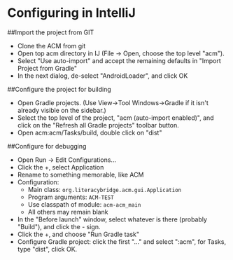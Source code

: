 # Configuring in IntelliJ

##Import the project from GIT
* Clone the ACM from git
* Open top acm directory in IJ (File -> Open, choose the top level "acm").
* Select "Use auto-import" and accept the remaining defaults in "Import Project from Gradle"
* In the next dialog, de-select "AndroidLoader", and click OK

##Configure the project for building
* Open Gradle projects. (Use View->Tool Windows->Gradle if it isn't already visible on the sidebar.)
* Select the top level of the project, "acm (auto-import enabled)", and click on the "Refresh all Gradle projects" toolbar button.
* Open acm:acm/Tasks/build, double click on "dist"

##Configure for debugging
* Open Run -> Edit Configurations...
* Click the +, select Application
* Rename to something memorable, like ACM
* Configuration:
  * Main class: `org.literacybridge.acm.gui.Application`
  * Program arguments: `ACM-TEST`
  * Use classpath of module: `acm-acm_main`
  * All others may remain blank
* In the "Before launch" window, select whatever is there (probably "Build"), and click the - sign.
* Click the +, and choose "Run Gradle task"
* Configure Gradle project: click the first "..." and select ":acm", for Tasks, type "dist", click OK.

